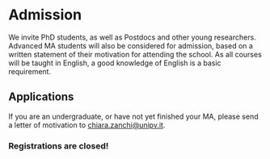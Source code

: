 # Admission

We invite PhD students, as well as Postdocs and other young researchers. Advanced MA students will also be considered for admission, based on a written statement of their motivation for attending the school. As all courses will be taught in English, a good knowledge of English is a basic requirement. 

## Applications

If you are an undergraduate, or have not yet finished your MA, please send a letter of motivation to chiara.zanchi@unipv.it.

### Registrations are closed!
